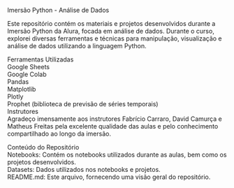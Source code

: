 Imersão Python - Análise de Dados




Este repositório contém os materiais e projetos desenvolvidos durante a Imersão Python da Alura, focada em análise de dados. Durante o curso, explorei diversas ferramentas e técnicas para manipulação, visualização e análise de dados utilizando a linguagem Python.

Ferramentas Utilizadas <br>
Google Sheets <br>
Google Colab <br>
Pandas <br>
Matplotlib<br>
Plotly <br>
Prophet (biblioteca de previsão de séries temporais) <br>
Instrutores <br>
Agradeço imensamente aos instrutores Fabrício Carraro, David Camurça e Matheus Freitas pela excelente qualidade das aulas e pelo conhecimento compartilhado ao longo da imersão.

Conteúdo do Repositório <br>
Notebooks: Contém os notebooks utilizados durante as aulas, bem como os projetos desenvolvidos. <br>
Datasets: Dados utilizados nos notebooks e projetos. <br>
README.md: Este arquivo, fornecendo uma visão geral do repositório. <br>
